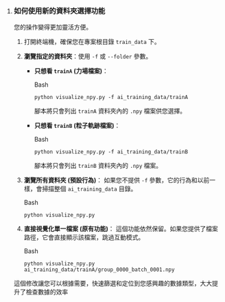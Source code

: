 1. ### 如何使用新的資料夾選擇功能

   您的操作變得更加靈活方便。

   1. 打開終端機，確保您在專案根目錄 `train_data` 下。

   2. **瀏覽指定的資料夾**：使用 `-f` 或 `--folder` 參數。

      - **只想看 `trainA` (力場檔案)**：

        Bash

        ```
        python visualize_npy.py -f ai_training_data/trainA
        ```

        腳本將只會列出 `trainA` 資料夾內的 `.npy` 檔案供您選擇。

      - **只想看 `trainB` (粒子軌跡檔案)**：

        Bash

        ```
        python visualize_npy.py -f ai_training_data/trainB
        ```

        腳本將只會列出 `trainB` 資料夾內的 `.npy` 檔案。

   3. **瀏覽所有資料夾 (預設行為)**： 如果您不提供 `-f` 參數，它的行為和以前一樣，會掃描整個 `ai_training_data` 目錄。

      Bash

      ```
      python visualize_npy.py
      ```

   4. **直接視覺化單一檔案 (原有功能)**： 這個功能依然保留。如果您提供了檔案路徑，它會直接顯示該檔案，跳過互動模式。

      Bash

      ```
      python visualize_npy.py ai_training_data/trainA/group_0000_batch_0001.npy
      ```

   這個修改讓您可以根據需要，快速篩選和定位到您感興趣的數據類型，大大提升了檢查數據的效率